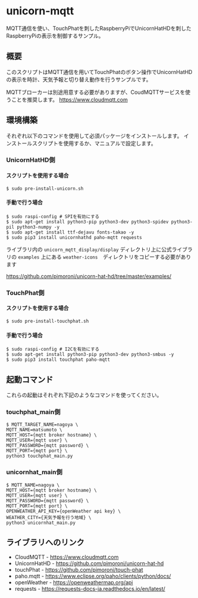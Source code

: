 # unicorn-mqtt

MQTT通信を使い、TouchPhatを刺したRaspberryPiでUnicornHatHDを刺したRaspberryPiの表示を制御するサンプル。


## 概要

このスクリプトはMQTT通信を用いてTouchPhatのボタン操作でUnicornHatHDの表示を時計、天気予報と切り替え動作を行うサンプルです。

MQTTブローカーは別途用意する必要がありますが、CoudMQTTサービスを使うことを推奨します。
https://www.cloudmqtt.com



## 環境構築
それぞれ以下のコマンドを使用して必須パッケージをインストールします。
インストールスクリプトを使用するか、マニュアルで設定します。

### UnicornHatHD側

#### スクリプトを使用する場合

```shell
$ sudo pre-install-unicorn.sh
```

#### 手動で行う場合

```shell
$ sudo raspi-config # SPIを有効にする
$ sudo apt-get install python3-pip python3-dev python3-spidev python3-pil python3-numpy -y
$ sudo apt-get install ttf-dejavu fonts-takao -y
$ sudo pip3 install unicornhathd paho-mqtt requests
```

ライブラリ内の ``` unicorn_mqtt_display/display ``` ディレクトリ上に公式ライブラリの ``` examples ``` 上にある
``` weather-icons ```　ディレクトリをコピーする必要があります 

https://github.com/pimoroni/unicorn-hat-hd/tree/master/examples/



### TouchPhat側

#### スクリプトを使用する場合

```shell
$ sudo pre-install-touchphat.sh
```

#### 手動で行う場合

```shell
$ sudo raspi-config # I2Cを有効にする
$ sudo apt-get install python3-pip python3-dev python3-smbus -y
$ sudo pip3 install touchphat paho-mqtt
```


## 起動コマンド
これらの起動はそれぞれ下記のようなコマンドを使ってください。

### touchphat_main側

```shell
$ MQTT_TARGET_NAME=nagoya \
MQTT_NAME=matsumoto \
MQTT_HOST={mqtt broker hostname} \
MQTT_USER={mqtt user} \
MQTT_PASSWORD={mqtt password} \
MQTT_PORT={mqtt port} \
python3 touchphat_main.py
```


### unicornhat_main側
```shell
$ MQTT_NAME=nagoya \
MQTT_HOST={mqtt broker hostname} \
MQTT_USER={mqtt user} \
MQTT_PASSWORD={mqtt password} \
MQTT_PORT={mqtt port} \
OPENWEATHER_API_KEY={openWeather api key} \
WEATHER_CITY={天気予報を行う地域} \
python3 unicornhat_main.py
```



## ライブラリへのリンク

- CloudMQTT - https://www.cloudmqtt.com
- UnicornHatHD - https://github.com/pimoroni/unicorn-hat-hd
- touchPhat - https://github.com/pimoroni/touch-phat
- paho.mqtt - https://www.eclipse.org/paho/clients/python/docs/
- openWeather - https://openweathermap.org/api
- requests - https://requests-docs-ja.readthedocs.io/en/latest/
